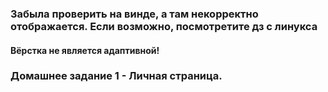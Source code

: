 <h3>Забыла проверить на винде, а там некорректно отображается. Если возможно, посмотретите дз с линукса</h3>
<h4> Вёрстка не является адаптивной! </h4>

<h3> Домашнее задание 1 - Личная страница. </h3>

